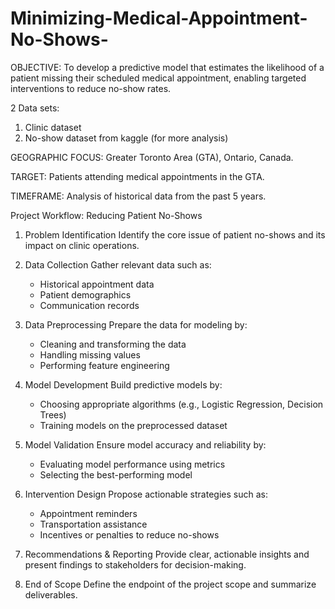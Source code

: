 # Minimizing-Medical-Appointment-No-Shows-
OBJECTIVE:  To develop a predictive model that estimates the likelihood of a patient missing their scheduled medical appointment, enabling targeted interventions to reduce no-show rates.

2 Data sets:
1) Clinic dataset
2) No-show dataset from kaggle (for more analysis)

GEOGRAPHIC FOCUS: 
Greater Toronto Area (GTA), Ontario, Canada.

TARGET: 
Patients attending medical appointments in the GTA.

TIMEFRAME:
Analysis of historical data from the past 5 years. 




  Project Workflow: Reducing Patient No-Shows

1. Problem Identification
   Identify the core issue of patient no-shows and its impact on clinic operations.

2. Data Collection
   Gather relevant data such as:

   - Historical appointment data
   - Patient demographics
   - Communication records

3. Data Preprocessing
   Prepare the data for modeling by:

   - Cleaning and transforming the data
   - Handling missing values
   - Performing feature engineering

4. Model Development
   Build predictive models by:

   - Choosing appropriate algorithms (e.g., Logistic Regression, Decision Trees)
   - Training models on the preprocessed dataset

5. Model Validation
   Ensure model accuracy and reliability by:

   - Evaluating model performance using metrics
   - Selecting the best-performing model

6. Intervention Design
   Propose actionable strategies such as:

   - Appointment reminders
   - Transportation assistance
   - Incentives or penalties to reduce no-shows

7. Recommendations & Reporting
   Provide clear, actionable insights and present findings to stakeholders for decision-making.

8. End of Scope
   Define the endpoint of the project scope and summarize deliverables.

